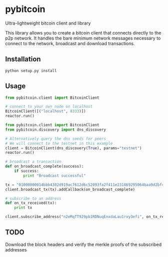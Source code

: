 # pybitcoin
Ultra-lightweight bitcoin client and library

This library allows you to create a bitcoin client that connects directly to the p2p network. 
It handles the bare minimum network messages necessary to connect to the network, broadcast and download transactions.

## Installation

```
python setup.py install
```

## Usage

```python
from pybitcoin.client import BitcoinClient

# connect to your own node on localhost
BitcoinClient([("localhost", 8333)])
reactor.run()
```

```python
from pybitcoin.client import BitcoinClient
from pybitcoin.discovery import dns_discovery

# Alternatively query the dns seeds for peers
# We will connect to the testnet in this example
client = BitcoinClient(dns_discovery(True), params="testnet")
reactor.run()
```

```python
# broadcast a transaction
def on_broadcast_complete(success):
    if success:
        print "Broadcast successful"

tx = "01000000014bbb4302d919ac7612d6c52093fa2f411e231869295064baa9d2bfc562a2a914000000008b483045022100f6b8fce5db5c3b8a9b92e1f74f45959df860068a056c2e8c9425cadb83c4e7cd022055aa3476fa2d915cf4efe6850bba5392b07e6f95241c6c10bd88a451aa2bf2cd014104cfc882f3e582f6698544545e4d52f4798ec7e96e2fbb9a6927361de22d383b7e071ccd3c0f12e904ac2214feb2002dd64af190161bb3e942a5920ce211986c46ffffffff0110270000000000001976a914e7c1345fc8f87c68170b3aa798a956c2fe6a9eff88ac00000000"
client.broadcast_tx(tx).addCallback(on_broadcast_complete)
```

```python
# subscribe to an address
def on_tx_received(tx):
    print tx

client.subscribe_address("n2eMqTT929pb1RDNuqEnxdaLau1rxy3efi", on_tx_received)
```

## TODO
Download the block headers and verify the merkle proofs of the subscribed addresses
